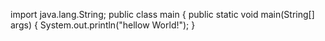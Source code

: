 import java.lang.String;
 public class main {
    public static void main(String[] args) {
         System.out.println("hellow World!");
    }

